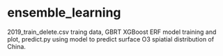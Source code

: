 # ensemble_learning
2019_train_delete.csv traing data,
GBRT XGBoost ERF model training and plot,
predict.py using model to predict surface O3 spiatial distribution of China.

